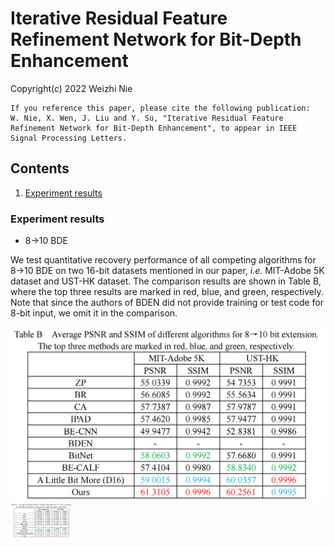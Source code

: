 #  Iterative Residual Feature Refinement Network for Bit-Depth Enhancement
Copyright(c) 2022 Weizhi Nie
```
If you reference this paper, please cite the following publication:
W. Nie, X. Wen, J. Liu and Y. Su, "Iterative Residual Feature Refinement Network for Bit-Depth Enhancement", to appear in IEEE Signal Processing Letters.

```
## Contents

1. [Experiment results](#1)

<h3 id="1"> Experiment results</h3>

- 8→10 BDE

We test quantitative recovery performance of all competing algorithms for 8→10 BDE on two 16-bit datasets mentioned in our paper, *i.e.* MIT-Adobe 5K dataset and UST-HK dataset. The comparison results are shown in Table B, where the top three results are marked in red, blue, and green, respectively. Note that since the authors of BDEN did not provide training or test code for 8-bit input, we omit it in the comparison.

![image](https://github.com/TJUMMG/IRFRN/blob/main/Experiment%20results/IRFRN_8to10.png)
<img src="https://github.com/TJUMMG/IRFRN/blob/main/Experiment%20results/IRFRN_8to10.png" width="100px">
